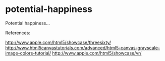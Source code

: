 potential-happiness
===================

Potential happiness...

References:

http://www.apple.com/html5/showcase/threesixty/
http://www.html5canvastutorials.com/advanced/html5-canvas-grayscale-image-colors-tutorial/
http://www.apple.com/html5/showcase/vr/